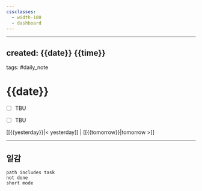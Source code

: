 ```yaml
---
cssclasses:
  - width-100
  - dashboard
---
```


---  
created: {{date}} {{time}}  
---  
tags: #daily_note  
  
# {{date}}  
- [ ] TBU  
- [ ] TBU  
  
  
[[{{yesterday}}|< yesterday]] | [[{{tomorrow}}|tomorrow >]]  
  
---  
## 일감
```tasks  
path includes task  
not done  
short mode  
```